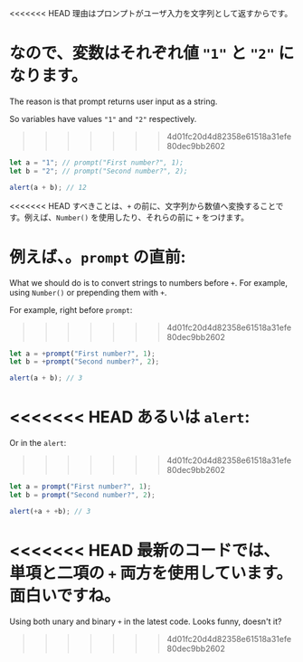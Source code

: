 <<<<<<< HEAD
理由はプロンプトがユーザ入力を文字列として返すからです。

なので、変数はそれぞれ値 `"1"` と `"2"` になります。
=======
The reason is that prompt returns user input as a string.

So variables have values `"1"` and `"2"` respectively.
>>>>>>> 4d01fc20d4d82358e61518a31efe80dec9bb2602

```js run
let a = "1"; // prompt("First number?", 1);
let b = "2"; // prompt("Second number?", 2);

alert(a + b); // 12
```

<<<<<<< HEAD
すべきことは、`+` の前に、文字列から数値へ変換することです。例えば、`Number()` を使用したり、それらの前に `+` をつけます。

例えば、。`prompt` の直前:
=======
What we should do is to convert strings to numbers before `+`. For example, using `Number()` or prepending them with `+`.

For example, right before `prompt`:
>>>>>>> 4d01fc20d4d82358e61518a31efe80dec9bb2602

```js run
let a = +prompt("First number?", 1);
let b = +prompt("Second number?", 2);

alert(a + b); // 3
```

<<<<<<< HEAD
あるいは `alert`:
=======
Or in the `alert`:
>>>>>>> 4d01fc20d4d82358e61518a31efe80dec9bb2602

```js run
let a = prompt("First number?", 1);
let b = prompt("Second number?", 2);

alert(+a + +b); // 3
```

<<<<<<< HEAD
最新のコードでは、単項と二項の `+` 両方を使用しています。面白いですね。
=======
Using both unary and binary `+` in the latest code. Looks funny, doesn't it?
>>>>>>> 4d01fc20d4d82358e61518a31efe80dec9bb2602

